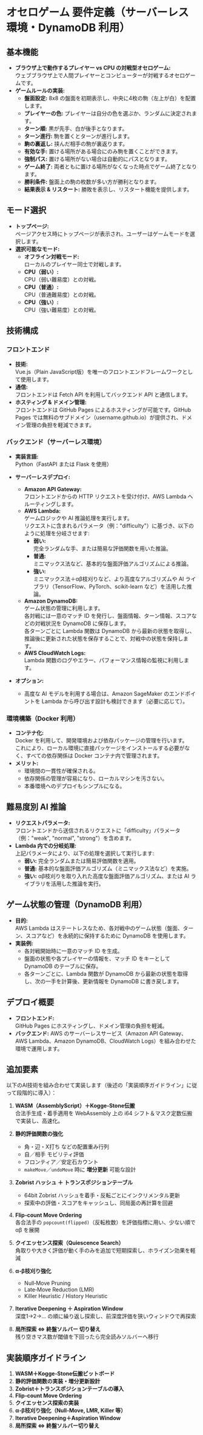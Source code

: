 # オセロゲーム 要件定義（サーバーレス環境・DynamoDB 利用）

## 基本機能
- **ブラウザ上で動作するプレイヤー vs CPU の対戦型オセロゲーム:**  
  ウェブブラウザ上で人間プレイヤーとコンピューターが対戦するオセロゲームです。
- **ゲームルールの実装:**
  - **盤面設定:** 8x8 の盤面を初期表示し、中央に4枚の駒（左上が白）を配置します。
  - **プレイヤーの色:** プレイヤーは自分の色を選ぶか、ランダムに決定されます。
  - **ターン順:** 黒が先手、白が後手となります。
  - **ターン進行:** 駒を置くとターンが進行します。
  - **駒の裏返し:** 挟んだ相手の駒が裏返ります。
  - **有効な手:** 置ける場所がある場合にのみ駒を置くことができます。
  - **強制パス:** 置ける場所がない場合は自動的にパスとなります。
  - **ゲーム終了:** 両者ともに置ける場所がなくなった時点でゲーム終了となります。
  - **勝利条件:** 盤面上の駒の枚数が多い方が勝利となります。
  - **結果表示 & リスタート:** 勝敗を表示し、リスタート機能を提供します。

## モード選択
- **トップページ:**  
  ページアクセス時にトップページが表示され、ユーザーはゲームモードを選択します。
- **選択可能なモード:**
  - **オフライン対戦モード:**  
    ローカルのプレイヤー同士で対戦します。
  - **CPU（弱い）:**  
    CPU（弱い難易度）との対戦。
  - **CPU（普通）:**  
    CPU（普通難易度）との対戦。
  - **CPU（強い）:**  
    CPU（強い難易度）との対戦。

## 技術構成

### フロントエンド
- **技術:**  
  Vue.js（Plain JavaScript版）を唯一のフロントエンドフレームワークとして使用します。
- **通信:**  
  フロントエンドは Fetch API を利用してバックエンド API と通信します。
- **ホスティング & ドメイン管理:**  
  フロントエンドは GitHub Pages によるホスティングが可能です。GitHub Pages では無料のサブドメイン（username.github.io）が提供され、ドメイン管理の負担を軽減できます。

### バックエンド（サーバーレス環境）
- **実装言語:**  
  Python（FastAPI または Flask を使用）
- **サーバーレスデプロイ:**
  - **Amazon API Gateway:**  
    フロントエンドからの HTTP リクエストを受け付け、AWS Lambda へルーティングします。
  - **AWS Lambda:**  
    ゲームロジックや AI 推論処理を実行します。  
    リクエストに含まれるパラメータ（例："difficulty"）に基づき、以下のように処理を分岐させます:
    - **弱い:**  
      完全ランダムな手、または簡易な評価関数を用いた推論。
    - **普通:**  
      ミニマックス法など、基本的な盤面評価アルゴリズムによる推論。
    - **強い:**  
      ミニマックス法＋αβ枝刈りなど、より高度なアルゴリズムや AI ライブラリ（TensorFlow、PyTorch、scikit-learn など）を活用した推論。
  - **Amazon DynamoDB:**  
    ゲーム状態の管理に利用します。  
    各対戦には一意のマッチ ID を発行し、盤面情報、ターン情報、スコアなどの対戦状況を DynamoDB に保存します。  
    各ターンごとに Lambda 関数は DynamoDB から最新の状態を取得し、推論後に更新された状態を保存することで、対戦中の状態を保持します。
  - **AWS CloudWatch Logs:**  
    Lambda 関数のログやエラー、パフォーマンス情報の監視に利用します。

- **オプション:**
  - 高度な AI モデルを利用する場合は、Amazon SageMaker のエンドポイントを Lambda から呼び出す設計も検討できます（必要に応じて）。

### 環境構築（Docker 利用）
- **コンテナ化:**  
  Docker を利用して、開発環境および依存パッケージの管理を行います。  
  これにより、ローカル環境に直接パッケージをインストールする必要がなく、すべての依存関係は Docker コンテナ内で管理されます。
- **メリット:**  
  - 環境間の一貫性が確保される。
  - 依存関係の管理が容易になり、ローカルマシンを汚さない。
  - 本番環境へのデプロイもシンプルになる。

## 難易度別 AI 推論
- **リクエストパラメータ:**  
  フロントエンドから送信されるリクエストに「difficulty」パラメータ（例："weak", "normal", "strong"）を含めます。
- **Lambda 内での分岐処理:**  
  上記パラメータにより、以下の処理を選択して実行します:
  - **弱い:** 完全ランダムまたは簡易評価関数を適用。
  - **普通:** 基本的な盤面評価アルゴリズム（ミニマックス法など）を実施。
  - **強い:** αβ枝刈りを取り入れた高度な盤面評価アルゴリズム、または AI ライブラリを活用した推論を実行。

## ゲーム状態の管理（DynamoDB 利用）
- **目的:**  
  AWS Lambda はステートレスなため、各対戦中のゲーム状態（盤面、ターン、スコアなど）を永続的に保持するために DynamoDB を使用します。
- **実装例:**
  - 各対戦開始時に一意のマッチ ID を生成。
  - 盤面の状態や各プレイヤーの情報を、マッチ ID をキーとして DynamoDB のテーブルに保存。
  - 各ターンごとに、Lambda 関数が DynamoDB から最新の状態を取得し、次の一手を計算後、更新情報を DynamoDB に書き戻します。

## デプロイ概要
- **フロントエンド:**  
  GitHub Pages にホスティングし、ドメイン管理の負担を軽減。
- **バックエンド:**
  AWS のサーバーレスサービス（Amazon API Gateway、AWS Lambda、Amazon DynamoDB、CloudWatch Logs）を組み合わせた環境で運用します。

## 追加要素 
以下のAI技術を組み合わせて実装します（後述の「実装順序ガイドライン」に従って段階的に導入）：

1. **WASM（AssemblyScript）＋Kogge‑Stone伝搬**  
   合法手生成・着手適用を WebAssembly 上の i64 シフト＆マスク定数伝搬で実装し、高速化。

2. **静的評価関数の強化**  
   - 角・辺・X打ち などの配置重み行列  
   - 自／相手 モビリティ評価  
   - フロンティア／安定石カウント  
   - `makeMove`／`undoMove` 時に **増分更新** 可能な設計

3. **Zobrist ハッシュ ＋ トランスポジションテーブル**  
   - 64bit Zobrist ハッシュを着手・反転ごとにインクリメンタル更新  
   - 探索中の評価・スコアをキャッシュし、同局面の再計算を回避

4. **Flip‑count Move Ordering**  
   各合法手の `popcount(flipped)`（反転枚数）を評価指標に用い、少ない順で αβ を展開

5. **クイエッセンス探索（Quiescence Search）**  
   角取りや大きく評価が動く手のみを追加で短期探索し、ホライズン効果を軽減

6. **α‑β枝刈り強化**  
   - Null‑Move Pruning  
   - Late‑Move Reduction (LMR)  
   - Killer Heuristic / History Heuristic

7. **Iterative Deepening ＋ Aspiration Window**  
   深度1→2→… の順に繰り返し探索し、前深度評価を狭いウィンドウで再探索

8. **局所探索 ⇔ 終盤ソルバー 切り替え**  
   残り空きマス数が閾値を下回ったら完全読みソルバーへ移行

## 実装順序ガイドライン

1. **WASM＋Kogge‑Stone伝搬ビットボード**  
2. **静的評価関数の実装・増分更新設計**  
3. **Zobrist＋トランスポジションテーブルの導入**  
4. **Flip‑count Move Ordering**  
5. **クイエッセンス探索の実装**  
6. **α‑β枝刈り強化（Null‑Move, LMR, Killer 等）**  
7. **Iterative Deepening＋Aspiration Window**  
8. **局所探索 ⇔ 終盤ソルバー切り替え**
